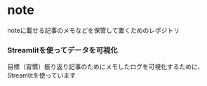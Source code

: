 # note
noteに載せる記事のメモなどを保管して置くためのレポジトリ

### Streamlitを使ってデータを可視化
目標（習慣）振り返り記事のためにメモしたログを可視化するために、Streamlitを使っています
